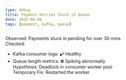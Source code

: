 ```yaml
---
type: debug
title: Payment Retries Stuck in Queue
date: 2025-06-08
tags: [payment, kafka, queue]
---
```


Observed: Payments stuck in pending for over 30 mins  
Checked:
- Kafka consumer logs: ✔️ Healthy  
- Queue length metrics: ❌ Spiking abnormally  
Hypothesis: Deadlock in consumer worker pool  
Temporary Fix: Restarted the worker
